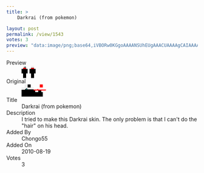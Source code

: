 ```yaml
---
title: >
    Darkrai (from pokemon)

layout: post
permalink: /view/1543
votes: 3
preview: "data:image/png;base64,iVBORw0KGgoAAAANSUhEUgAAACUAAAAgCAIAAAAaMSbnAAAABnRSTlMA/wD/AP5AXyvrAAAAnklEQVRIie2VQQ7CMAwEdxEPYP3/P4YXYA4oUhrFyEgpB/Accmi1HW1jJXR/oNPaHSuk2/L5RCZ+jcKS+ldaRpbkEr1gZ6MMy36SSLo7AZCSAN/lW/UjHdjcqzP3k9lsJTHM1BvM7BWZ1jHOcT7BYDtzvkw8nJeT+Hib/NiVUaeAb/crX/nKV76zONwP0WHoufshE//1/1m+8pXvf3xPZU8uEn/sg2sAAAAASUVORK5CYII="
---
```

<dl class="side-by-side">
<dt>Preview</dt>
<dd>
    <img class="preview" src="data:image/png;base64,iVBORw0KGgoAAAANSUhEUgAAACUAAAAgCAIAAAAaMSbnAAAABnRSTlMA/wD/AP5AXyvrAAAAnklEQVRIie2VQQ7CMAwEdxEPYP3/P4YXYA4oUhrFyEgpB/Accmi1HW1jJXR/oNPaHSuk2/L5RCZ+jcKS+ldaRpbkEr1gZ6MMy36SSLo7AZCSAN/lW/UjHdjcqzP3k9lsJTHM1BvM7BWZ1jHOcT7BYDtzvkw8nJeT+Hib/NiVUaeAb/crX/nKV76zONwP0WHoufshE//1/1m+8pXvf3xPZU8uEn/sg2sAAAAASUVORK5CYII=">
</dd>
<dt>Original</dt>
<dd>
    <img class="preview" src="data:image/png;base64,iVBORw0KGgoAAAANSUhEUgAAAEAAAAAgCAYAAACinX6EAAAAjElEQVR42u3WWwrAIAxE0ex/sW4h1X5IoKDWBwFzBwb9KFhPiyjSSUpJW82P9Ho0eQFtdXkBAAAAAAAAALgYoLfB0xXv/H1hm5AA9vcOBVBSNv2OZh4GoH55J4Btp/oMwMBJv1LRgdECHBj9qs4FwBtg4uK0/eIFAAAAXF0AAAAAAAAAAAAAAAAA4JsHvjZjDhOQX+cAAAAASUVORK5CYII=">
</dd>
<dt>Title</dt>
<dd>Darkrai (from pokemon)</dd>
<dt>Description</dt>
<dd>I tried to make this Darkrai skin. The only problem is that I can't do the "hair" on his head.</dd>
<dt>Added By</dt>
<dd>Chongo55</dd>
<dt>Added On</dt>
<dd>2010-08-19</dd>
<dt>Votes</dt>
<dd>3</dd>
</dl>
